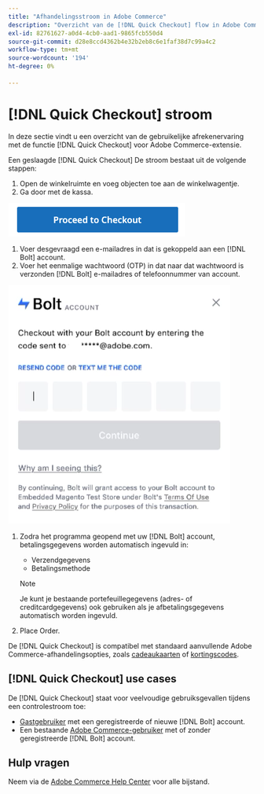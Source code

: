 ```yaml
---
title: "Afhandelingsstroom in Adobe Commerce"
description: "Overzicht van de [!DNL Quick Checkout] flow in Adobe Commerce."
exl-id: 82761627-a0d4-4cb0-aad1-9865fcb550d4
source-git-commit: d28e8ccd4362b4e32b2eb8c6e1faf38d7c99a4c2
workflow-type: tm+mt
source-wordcount: '194'
ht-degree: 0%

---
```


# [!DNL Quick Checkout] stroom

In deze sectie vindt u een overzicht van de gebruikelijke afrekenervaring met de functie [!DNL Quick Checkout] voor Adobe Commerce-extensie.

Een geslaagde [!DNL Quick Checkout] De stroom bestaat uit de volgende stappen:

1. Open de winkelruimte en voeg objecten toe aan de winkelwagentje.
1. Ga door met de kassa.

![Afhandeling](assets/proceed-checkout.png)

1. Voer desgevraagd een e-mailadres in dat is gekoppeld aan een [!DNL Bolt] account.
1. Voer het eenmalige wachtwoord (OTP) in dat naar dat wachtwoord is verzonden [!DNL Bolt] e-mailadres of telefoonnummer van account.

![Pop-up OTP](assets/pop-up.png)

1. Zodra het programma geopend met uw [!DNL Bolt] account, betalingsgegevens worden automatisch ingevuld in:

   - Verzendgegevens
   - Betalingsmethode

   >[!NOTE]
   >
   > Je kunt je bestaande portefeuillegegevens (adres- of creditcardgegevens) ook gebruiken als je afbetalingsgegevens automatisch worden ingevuld.

1. Place Order.

De [!DNL Quick Checkout] is compatibel met standaard aanvullende Adobe Commerce-afhandelingsopties, zoals [cadeaukaarten](https://docs.magento.com/user-guide/catalog/product-gift-card.html) of [kortingscodes](https://docs.magento.com/user-guide/marketing/price-rules-cart-coupon.html).

## [!DNL Quick Checkout] use cases

De [!DNL Quick Checkout] staat voor veelvoudige gebruiksgevallen tijdens een controlestroom toe:

- [Gastgebruiker](../quick-checkout/checkout-bolt.md) met een geregistreerde of nieuwe [!DNL Bolt] account.
- Een bestaande [Adobe Commerce-gebruiker](../quick-checkout/checkout-adobe-commerce.md) met of zonder geregistreerde [!DNL Bolt] account.

## Hulp vragen

Neem via de [Adobe Commerce Help Center](https://experienceleague.adobe.com/docs/commerce-knowledge-base/kb/overview.html) voor alle bijstand.
